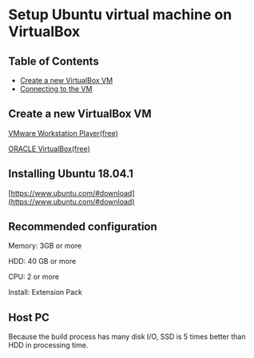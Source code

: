 # Setup Ubuntu virtual machine on VirtualBox

Table of Contents
------------------

- [Create a new VirtualBox VM](#create-a-new-virtualbox-vm)
- [Connecting to the VM](#connecting-to-the-vm)

Create a new VirtualBox VM
---------------------------

[VMware Workstation Player(free)](https://www.vmware.com/)

[ORACLE VirtualBox(free)](https://www.virtualbox.org/)

Installing Ubuntu 18.04.1
-------------------------

[https://www.ubuntu.com/#download](https://www.ubuntu.com/#download)

Recommended configuration
-------------------------
Memory: 3GB or more

HDD: 40 GB or more

CPU: 2 or more

Install: Extension Pack

Host PC
-------

Because the build process has many disk I/O, SSD is 5 times better than HDD in processing time.

